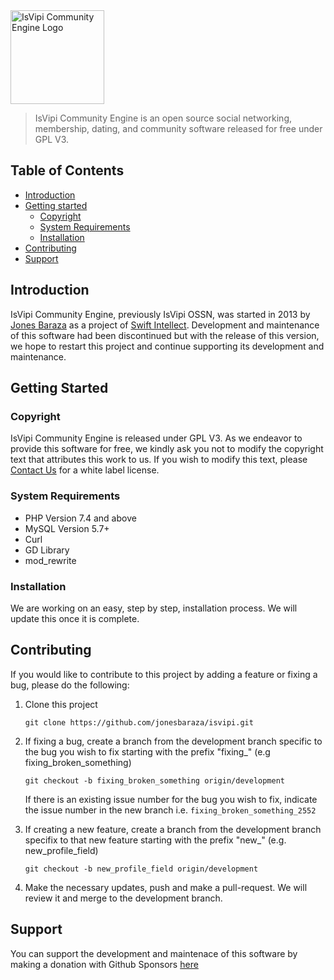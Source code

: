 <img alt="IsVipi Community Engine Logo" src="https://isvipi.com/build/media/logo.png" width="150">

> IsVipi Community Engine is an open source social networking, membership, dating, and community software released for free under GPL V3.

## Table of Contents

- [Introduction](#introduction)
- [Getting started](#getting-started)
  - [Copyright](#copyright)
  - [System Requirements](#system-requirements)
  - [Installation](#installation)
- [Contributing](#contributing)
- [Support](#support)

## Introduction
IsVipi Community Engine, previously IsVipi OSSN, was started in 2013 by [Jones Baraza](https://github.com/jonesbaraza) as a project of [Swift Intellect](https://swiftintellect.org). Development and maintenance of this software had been discontinued but with the release of this version, we hope to restart this project and continue supporting its development and maintenance. 

## Getting Started
### Copyright
IsVipi Community Engine is released under GPL V3. As we endeavor to provide this software for free, we kindly ask you not to modify the copyright text that attributes this work to us. If you wish to modify this text, please [Contact Us](https://isvipi.com/support) for a white label license.

### System Requirements
- PHP Version 7.4 and above
- MySQL Version 5.7+
- Curl
- GD Library
- mod_rewrite

### Installation
We are working on an easy, step by step, installation process. We will update this once it is complete.

## Contributing
If you would like to contribute to this project by adding a feature or fixing a bug, please do the following:
1. Clone this project

	``` git clone https://github.com/jonesbaraza/isvipi.git ```
2. If fixing a bug, create a branch from the development branch specific to the bug you wish to fix starting with the prefix "fixing_" (e.g fixing_broken_something)

	``` git checkout -b fixing_broken_something origin/development ```

	If there is an existing issue number for the bug you wish to fix, indicate the issue number in the new branch i.e. ``` fixing_broken_something_2552 ```
3. If creating a new feature, create a branch from the development branch specifix to that new feature starting with the prefix "new_" (e.g. new_profile_field)

	``` git checkout -b new_profile_field origin/development ```
4. Make the necessary updates, push and make a pull-request. We will review it and merge to the development branch.

## Support
You can support the development and maintenace of this software by making a donation with Github Sponsors [here](https://github.com/sponsors/jonesbaraza/)